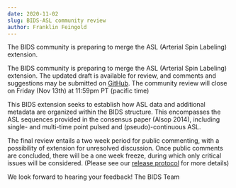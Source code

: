 ```yaml
---
date: 2020-11-02
slug: BIDS-ASL community review
author: Franklin Feingold
---
```




The BIDS community is preparing to merge the ASL (Arterial Spin Labeling) extension.



The BIDS community is preparing to merge the ASL (Arterial Spin Labeling) extension. The updated draft is available for review, and comments and suggestions may be submitted on [GitHub](https://github.com/bids-standard/bids-specification/pull/652). The community review will close on Friday (Nov 13th) at 11:59pm PT (pacific time)

This BIDS extension seeks to establish how ASL data and additional metadata are organized within the BIDS structure. This encompasses the ASL sequences provided in the consensus paper (Alsop 2014), including single- and multi-time point pulsed and (pseudo)-continuous ASL.

The final review entails a two week period for public commenting, with a possibility of extension for unresolved discussion. Once public comments are concluded, there will be a one week freeze, during which only critical issues will be considered. (Please see our [release protocol](https://github.com/bids-standard/bids-specification/blob/master/Release_Protocol.md) for more details)

We look forward to hearing your feedback!
The BIDS Team
